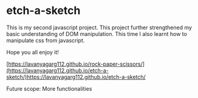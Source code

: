 # etch-a-sketch

This is my second javascript project. This project further strengthened my basic understanding of DOM manipulation. This time I also learnt how to manipulate css from javascript.

Hope you all enjoy it!

[https://lavanyagarg112.github.io/rock-paper-scissors/](https://lavanyagarg112.github.io/etch-a-sketch/)https://lavanyagarg112.github.io/etch-a-sketch/

Future scope:
More functionalities
